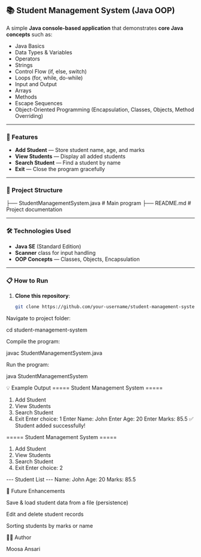 ## 📚 Student Management System (Java OOP)

A simple **Java console-based application** that demonstrates **core Java concepts** such as:  
- Java Basics  
- Data Types & Variables  
- Operators  
- Strings  
- Control Flow (if, else, switch)  
- Loops (for, while, do-while)  
- Input and Output  
- Arrays  
- Methods  
- Escape Sequences  
- Object-Oriented Programming (Encapsulation, Classes, Objects, Method Overriding)  

---

### 🚀 Features
- **Add Student** — Store student name, age, and marks  
- **View Students** — Display all added students  
- **Search Student** — Find a student by name  
- **Exit** — Close the program gracefully  

---

### 📂 Project Structure
├── StudentManagementSystem.java # Main program
├── README.md # Project documentation


---

### 🛠 Technologies Used
- **Java SE** (Standard Edition)  
- **Scanner** class for input handling  
- **OOP Concepts** — Classes, Objects, Encapsulation  

---

### 📋 How to Run
1. **Clone this repository**:
   ```bash
   git clone https://github.com/your-username/student-management-system.git
Navigate to project folder:

cd student-management-system


Compile the program:

javac StudentManagementSystem.java


Run the program:

java StudentManagementSystem

💡 Example Output
===== Student Management System =====
1. Add Student
2. View Students
3. Search Student
4. Exit
Enter choice: 1
Enter Name: John
Enter Age: 20
Enter Marks: 85.5
✅ Student added successfully!

===== Student Management System =====
1. Add Student
2. View Students
3. Search Student
4. Exit
Enter choice: 2

--- Student List ---
Name: John   Age: 20   Marks: 85.5

📌 Future Enhancements

Save & load student data from a file (persistence)

Edit and delete student records

Sorting students by marks or name

👨‍💻 Author

Moosa Ansari
